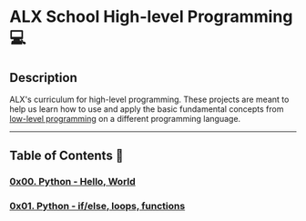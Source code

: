 # ALX School High-level Programming :computer:

## Description
ALX's curriculum for high-level programming. These projects are meant to help us learn how to use and apply the basic fundamental concepts from [low-level programming](./https://github.com/Alphydoo/ALX-low_level_programming) on a different programming language.

---

## Table of Contents :open_file_folder:

### [0x00. Python - Hello, World](./0x00-python-hello_world)

### [0x01. Python - if/else, loops, functions](./0x01-python-if_else_loops_functions)

